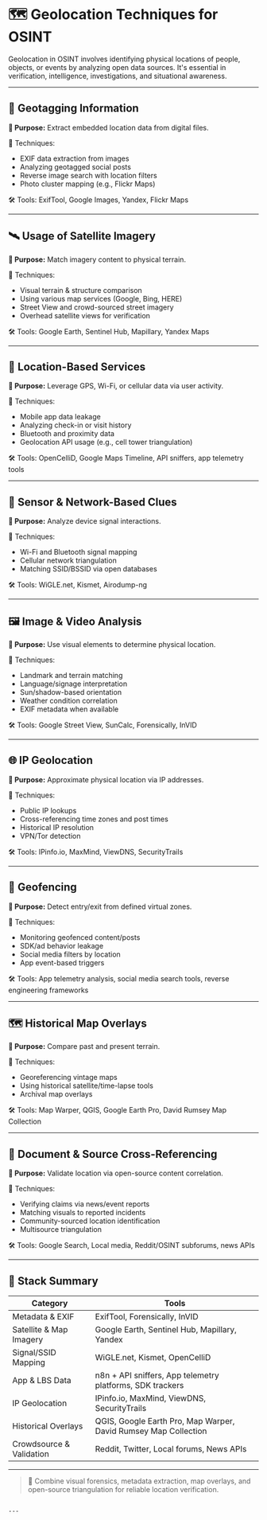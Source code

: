 # 🗺️ Geolocation Techniques for OSINT

Geolocation in OSINT involves identifying physical locations of people, objects, or events by analyzing open data sources. It's essential in verification, intelligence, investigations, and situational awareness.

---

## 📍 Geotagging Information

**🎯 Purpose:** Extract embedded location data from digital files.

🔧 Techniques:
- EXIF data extraction from images  
- Analyzing geotagged social posts  
- Reverse image search with location filters  
- Photo cluster mapping (e.g., Flickr Maps)

🛠️ Tools: ExifTool, Google Images, Yandex, Flickr Maps

---

## 🛰️ Usage of Satellite Imagery

**🎯 Purpose:** Match imagery content to physical terrain.

🔧 Techniques:
- Visual terrain & structure comparison  
- Using various map services (Google, Bing, HERE)  
- Street View and crowd-sourced street imagery  
- Overhead satellite views for verification

🛠️ Tools: Google Earth, Sentinel Hub, Mapillary, Yandex Maps

---

## 📱 Location-Based Services

**🎯 Purpose:** Leverage GPS, Wi-Fi, or cellular data via user activity.

🔧 Techniques:
- Mobile app data leakage  
- Analyzing check-in or visit history  
- Bluetooth and proximity data  
- Geolocation API usage (e.g., cell tower triangulation)

🛠️ Tools: OpenCelliD, Google Maps Timeline, API sniffers, app telemetry tools

---

## 📡 Sensor & Network-Based Clues

**🎯 Purpose:** Analyze device signal interactions.

🔧 Techniques:
- Wi-Fi and Bluetooth signal mapping  
- Cellular network triangulation  
- Matching SSID/BSSID via open databases

🛠️ Tools: WiGLE.net, Kismet, Airodump-ng

---

## 🖼️ Image & Video Analysis

**🎯 Purpose:** Use visual elements to determine physical location.

🔧 Techniques:
- Landmark and terrain matching  
- Language/signage interpretation  
- Sun/shadow-based orientation  
- Weather condition correlation  
- EXIF metadata when available

🛠️ Tools: Google Street View, SunCalc, Forensically, InVID

---

## 🌐 IP Geolocation

**🎯 Purpose:** Approximate physical location via IP addresses.

🔧 Techniques:
- Public IP lookups  
- Cross-referencing time zones and post times  
- Historical IP resolution  
- VPN/Tor detection

🛠️ Tools: IPinfo.io, MaxMind, ViewDNS, SecurityTrails

---

## 🧲 Geofencing

**🎯 Purpose:** Detect entry/exit from defined virtual zones.

🔧 Techniques:
- Monitoring geofenced content/posts  
- SDK/ad behavior leakage  
- Social media filters by location  
- App event-based triggers

🛠️ Tools: App telemetry analysis, social media search tools, reverse engineering frameworks

---

## 🗺️ Historical Map Overlays

**🎯 Purpose:** Compare past and present terrain.

🔧 Techniques:
- Georeferencing vintage maps  
- Using historical satellite/time-lapse tools  
- Archival map overlays

🛠️ Tools: Map Warper, QGIS, Google Earth Pro, David Rumsey Map Collection

---

## 📄 Document & Source Cross-Referencing

**🎯 Purpose:** Validate location via open-source content correlation.

🔧 Techniques:
- Verifying claims via news/event reports  
- Matching visuals to reported incidents  
- Community-sourced location identification  
- Multisource triangulation

🛠️ Tools: Google Search, Local media, Reddit/OSINT subforums, news APIs

---

## 🧰 Stack Summary

| Category                     | Tools                                                             |
|------------------------------|-------------------------------------------------------------------|
| Metadata & EXIF              | ExifTool, Forensically, InVID                                     |
| Satellite & Map Imagery      | Google Earth, Sentinel Hub, Mapillary, Yandex                     |
| Signal/SSID Mapping          | WiGLE.net, Kismet, OpenCelliD                                     |
| App & LBS Data               | n8n + API sniffers, App telemetry platforms, SDK trackers         |
| IP Geolocation               | IPinfo.io, MaxMind, ViewDNS, SecurityTrails                       |
| Historical Overlays          | QGIS, Google Earth Pro, Map Warper, David Rumsey Map Collection   |
| Crowdsource & Validation     | Reddit, Twitter, Local forums, News APIs                          |

---

> 🧠 Combine visual forensics, metadata extraction, map overlays, and open-source triangulation for reliable location verification.
```

---
